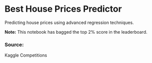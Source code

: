 # Best House Prices Predictor
Predicting house prices using advanced regression techniques.

**Note:** This notebook has bagged the top 2% score in the leaderboard.

### Source:
Kaggle Competitions
